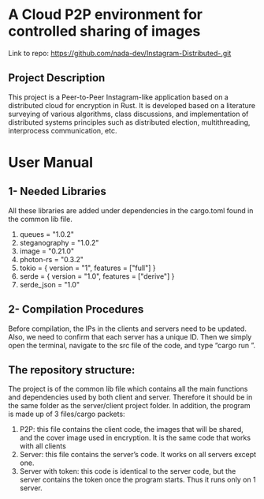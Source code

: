# A Cloud P2P environment for  controlled sharing of images 
Link to repo: https://github.com/nada-dev/Instagram-Distributed-.git


## Project Description
This project is a Peer-to-Peer Instagram-like application based on a distributed cloud for
encryption in Rust. It is developed based on a literature surveying of various algorithms, class
discussions, and implementation of distributed systems principles such as distributed election,
multithreading, interprocess communication, etc. 

# User Manual
## 1- Needed Libraries
  All these libraries are added under dependencies in the cargo.toml found in the
  common lib file.
  1. queues = "1.0.2"
  2. steganography = "1.0.2"
  3. image = "0.21.0"
  4. photon-rs = "0.3.2"
  5. tokio = { version = "1", features = ["full"] }
  6. serde = { version = "1.0", features = ["derive"] }
  7. serde_json = "1.0"
## 2- Compilation Procedures
Before compilation, the IPs in the clients and servers need to be updated.
Also, we need to confirm that each server has a unique ID. Then we simply open
the terminal, navigate to the src file of the code, and type “cargo run ”.


## The repository structure:
  The project is of the common lib file which contains all the main functions and
  dependencies used by both client and server. Therefore it should be in the same
  folder as the server/client project folder. In addition, the program is made up of 3
  files/cargo packets:
  1. P2P: this file contains the client code, the images that will be shared, and
  the cover image used in encryption. It is the same code that works with all
  clients
  2. Server: this file contains the server’s code. It works on all servers except
  one.
  3. Server with token: this code is identical to the server code, but the server
  contains the token once the program starts. Thus it runs only on 1 server.


